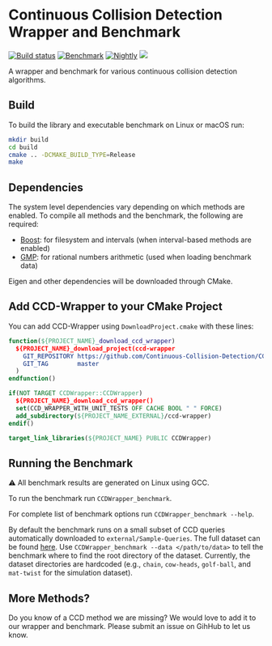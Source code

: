 # Continuous Collision Detection Wrapper and Benchmark

[![Build status](https://github.com/Continuous-Collision-Detection/CCD-Wrapper/workflows/Build/badge.svg)](https://github.com/Continuous-Collision-Detection/CCD-Wrapper/actions?query=workflow%3ABuild+branch%3Amaster+event%3Apush)
[![Benchmark](https://github.com/Continuous-Collision-Detection/CCD-Wrapper/workflows/Benchmark/badge.svg)](https://github.com/Continuous-Collision-Detection/CCD-Wrapper/actions?query=workflow%3ABenchmark+branch%3Amaster+event%3Apush)
[![Nightly](https://github.com/Continuous-Collision-Detection/CCD-Wrapper/workflows/Nightly/badge.svg)](https://github.com/Continuous-Collision-Detection/CCD-Wrapper/actions?query=workflow%3ANightly+branch%3Amaster)
<a href="https://opensource.org/licenses/MIT"><img src="https://img.shields.io/github/license/Continuous-Collision-Detection/CCD-Wrapper.svg?color=blue"></img></a>

A wrapper and benchmark for various continuous collision detection algorithms.

## Build

To build the library and executable benchmark on Linux or macOS run:
```sh
mkdir build
cd build
cmake .. -DCMAKE_BUILD_TYPE=Release
make
```

## Dependencies

The system level dependencies vary depending on which methods are enabled. To compile all methods and the benchmark, the following are required:

* [Boost](https://www.boost.org/): for filesystem and intervals (when interval-based methods are enabled)
* [GMP](https://gmplib.org/): for rational numbers arithmetic (used when loading benchmark data)

Eigen and other dependencies will be downloaded through CMake.


## Add CCD-Wrapper to your CMake Project

You can add CCD-Wrapper using `DownloadProject.cmake` with these lines:

```cmake
function(${PROJECT_NAME}_download_ccd_wrapper)
  ${PROJECT_NAME}_download_project(ccd-wrapper
    GIT_REPOSITORY https://github.com/Continuous-Collision-Detection/CCD-Wrapper.git
    GIT_TAG        master
  )
endfunction()

if(NOT TARGET CCDWrapper::CCDWrapper)
  ${PROJECT_NAME}_download_ccd_wrapper()
  set(CCD_WRAPPER_WITH_UNIT_TESTS OFF CACHE BOOL " " FORCE)
  add_subdirectory(${PROJECT_NAME_EXTERNAL}/ccd-wrapper)
endif()

target_link_libraries(${PROJECT_NAME} PUBLIC CCDWrapper)
```

## Running the Benchmark

:warning: All benchmark results are generated on Linux using GCC.

To run the benchmark run `CCDWrapper_benchmark`.

For complete list of benchmark options run `CCDWrapper_benchmark --help`.

By default the benchmark runs on a small subset of CCD queries automatically downloaded to `external/Sample-Queries`.
The full dataset can be found [here](https://archive.nyu.edu/handle/2451/61518). Use `CCDWrapper_benchmark --data </path/to/data>` to tell the benchmark where to find the root directory of the dataset. Currently, the dataset directories are hardcoded (e.g., `chain`, `cow-heads`, `golf-ball`, and `mat-twist` for the simulation dataset).

## More Methods?

Do you know of a CCD method we are missing? We would love to add it to our wrapper and benchmark. Please submit an issue on GihHub to let us know.
